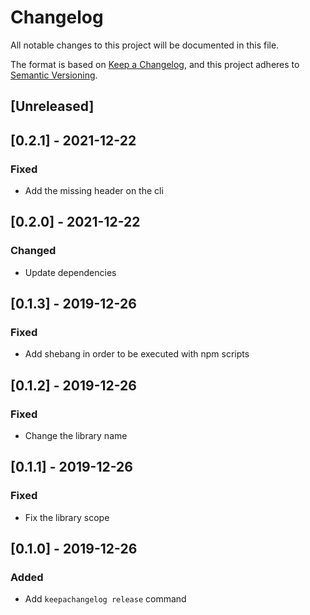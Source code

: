 # Changelog

All notable changes to this project will be documented in this file.

The format is based on [Keep a Changelog](https://keepachangelog.com/en/1.0.0/),
and this project adheres to [Semantic Versioning](https://semver.org/spec/v2.0.0.html).

## [Unreleased]

## [0.2.1] - 2021-12-22

### Fixed

- Add the missing header on the cli

## [0.2.0] - 2021-12-22

### Changed

- Update dependencies

## [0.1.3] - 2019-12-26

### Fixed

- Add shebang in order to be executed with npm scripts

## [0.1.2] - 2019-12-26

### Fixed

- Change the library name

## [0.1.1] - 2019-12-26

### Fixed

- Fix the library scope

## [0.1.0] - 2019-12-26

### Added

- Add `keepachangelog release` command

